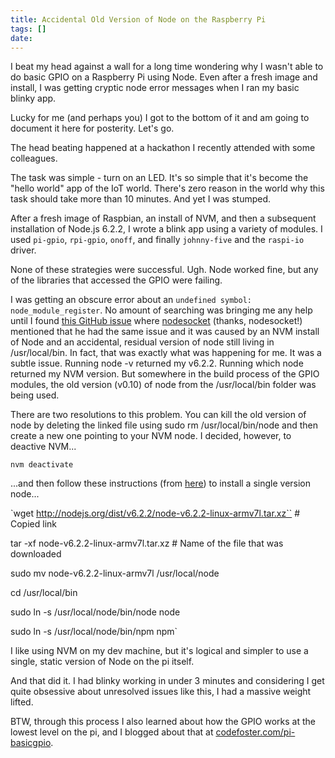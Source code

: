 ```yaml
---
title: Accidental Old Version of Node on the Raspberry Pi
tags: []
date: 
---
```


I beat my head against a wall for a long time wondering why I wasn't able to do basic GPIO on a Raspberry Pi using Node. Even after a fresh image and install, I was getting cryptic node error messages when I ran my basic blinky app.

Lucky for me (and perhaps you) I got to the bottom of it and am going to document it here for posterity. Let's go.

The head beating happened at a hackathon I recently attended with some colleagues.

The task was simple - turn on an LED. It's so simple that it's become the "hello world" app of the IoT world. There's zero reason in the world why this task should take more than 10 minutes. And yet I was stumped.

After a fresh image of Raspbian, an install of NVM, and then a subsequent installation of Node.js 6.2.2, I wrote a blink app using a variety of modules. I used `pi-gpio`, `rpi-gpio`, `onoff`, and finally `johnny-five` and the `raspi-io` driver.

None of these strategies were successful. Ugh. Node worked fine, but any of the libraries that accessed the GPIO were failing.

I was getting an obscure error about an `undefined symbol: node_module_register`. No amount of searching was bringing me any help until I found [this GitHub issue](https://github.com/Unitech/PM2/issues/1477) where [nodesocket](https://github.com/nodesocket) (thanks, nodesocket!) mentioned that he had the same issue and it was caused by an NVM install of Node and an accidental, residual version of node still living in /usr/local/bin. In fact, that was exactly what was happening for me. It was a subtle issue. Running node -v returned my v6.2.2\. Running which node returned my NVM version. But somewhere in the build process of the GPIO modules, the old version (v0.10) of node from the /usr/local/bin folder was being used. 

There are two resolutions to this problem. You can kill the old version of node by deleting the linked file using sudo rm /usr/local/bin/node and then create a new one pointing to your NVM node. I decided, however, to deactive NVM...

`nvm deactivate`

...and then follow these instructions (from [here](https://github.com/nebrius/raspi-io/wiki/Getting-a-Raspberry-Pi-ready-for-NodeBots)) to install a single version node...

`wget http://nodejs.org/dist/v6.2.2/node-v6.2.2-linux-armv7l.tar.xz`` <span class="pl-c"># Copied link</span>

tar -xf node-v6.2.2-linux-armv7l.tar.xz <span class="pl-c"># Name of the file that was downloaded</span>

sudo mv node-v6.2.2-linux-armv7l /usr/local/node

<span class="pl-c1">cd</span> /usr/local/bin

sudo ln -s /usr/local/node/bin/node node

sudo ln -s /usr/local/node/bin/npm npm`

I like using NVM on my dev machine, but it's logical and simpler to use a single, static version of Node on the pi itself.

And that did it. I had blinky working in under 3 minutes and considering I get quite obsessive about unresolved issues like this, I had a massive weight lifted.

BTW, through this process I also learned about how the GPIO works at the lowest level on the pi, and I blogged about that at [codefoster.com/pi-basicgpio](http://codefoster.com/pi-basicgpio). 